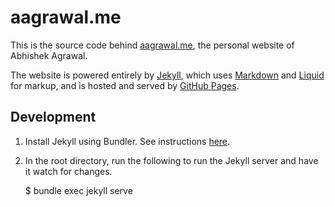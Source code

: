 # aagrawal.me

This is the source code behind [aagrawal.me][], the personal website of Abhishek Agrawal.

[aagrawal.me]: http://aagrawal.me

The website is powered entirely by [Jekyll][], which uses [Markdown][] and
[Liquid][] for markup, and is hosted and served by [GitHub Pages][].

[Jekyll]: http://jekyllrb.com/
[Markdown]: http://daringfireball.net/projects/markdown/
[Liquid]: http://www.liquidmarkup.org/
[GitHub Pages]: http://pages.github.com/

## Development

1) Install Jekyll using Bundler. See instructions [here](https://help.github.com/articles/setting-up-your-github-pages-site-locally-with-jekyll/#step-2-install-jekyll-using-bundler).

2) In the root directory, run the following to run the Jekyll server and have it watch for changes.

    $ bundle exec jekyll serve